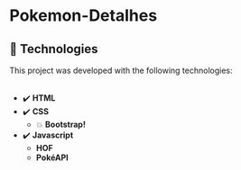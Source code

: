 # Pokemon-Detalhes
## :rocket: Technologies
This project was developed with the following technologies: <br><br>

- :heavy_check_mark: **HTML**
- :heavy_check_mark: **CSS**
  - :boom: **Bootstrap!**
- :heavy_check_mark: **Javascript**
  - **HOF**
  - **PokéAPI**
<br><br>
